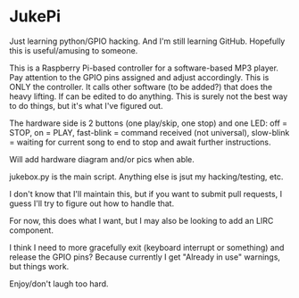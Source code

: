 # JukePi

Just learning python/GPIO hacking.
And I'm still learning GitHub.
Hopefully this is useful/amusing to someone.

This is a Raspberry Pi-based controller for a software-based MP3 player. 
Pay attention to the GPIO pins assigned and adjust accordingly.
This is ONLY the controller. It calls other software (to be added?) that does the heavy lifting. If can be edited to do anything.
This is surely not the best way to do things, but it's what I've figured out.

The hardware side is 2 buttons (one play/skip, one stop) and one LED:
    off = STOP, on = PLAY, fast-blink = command received (not universal), slow-blink = waiting for current song to end to stop and await further instructions.

Will add hardware diagram and/or pics when able.

jukebox.py is the main script. Anything else is jsut my hacking/testing, etc. 

I don't know that I'll maintain this, but if you want to submit pull requests, I guess I'll try to figure out how to handle that. 

For now, this does what I want, but I may also be looking to add an LIRC component.

I think I need to more gracefully exit (keyboard interrupt or something) and release the GPIO pins? Because currently I get "Already in use" warnings, but things work.

Enjoy/don't laugh too hard.

